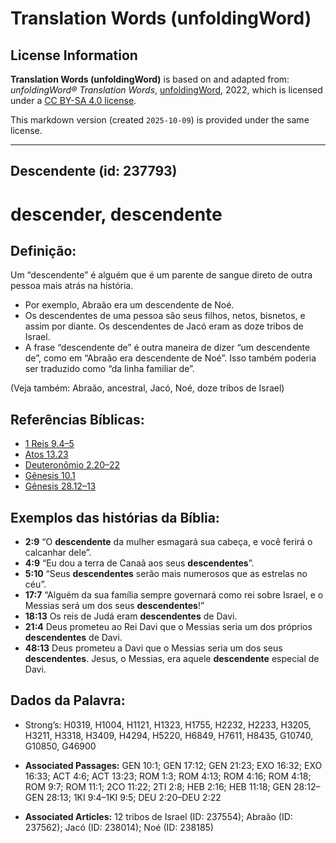 # Translation Words (unfoldingWord)

## License Information

**Translation Words (unfoldingWord)** is based on and adapted from: _unfoldingWord® Translation Words_, [unfoldingWord](https://unfoldingword.org/utw), 2022, which is licensed under a [CC BY-SA 4.0 license](https://creativecommons.org/licenses/by-sa/4.0/legalcode.en).

This markdown version (created `2025-10-09`) is provided under the same license.



--------------------------------

## Descendente (id: 237793)

descender, descendente
======================

Definição:
----------

Um “descendente” é alguém que é um parente de sangue direto de outra pessoa mais atrás na história.

* Por exemplo, Abraão era um descendente de Noé.
* Os descendentes de uma pessoa são seus filhos, netos, bisnetos, e assim por diante. Os descendentes de Jacó eram as doze tribos de Israel.
* A frase “descendente de” é outra maneira de dizer “um descendente de”, como em “Abraão era descendente de Noé”. Isso também poderia ser traduzido como “da linha familiar de”.

(Veja também: Abraão, ancestral, Jacó, Noé, doze tribos de Israel)

Referências Bíblicas:
---------------------

* [1 Reis 9\.4–5](https://ref.ly/1Kgs9:4-1Kgs9:5)
* [Atos 13\.23](https://ref.ly/Acts13:23)
* [Deuteronômio 2\.20–22](https://ref.ly/Deut2:20-Deut2:22)
* [Gênesis 10\.1](https://ref.ly/Gen10:1)
* [Gênesis 28\.12–13](https://ref.ly/Gen28:12-Gen28:13)

Exemplos das histórias da Bíblia:
---------------------------------

* **2:9** “O **descendente** da mulher esmagará sua cabeça, e você ferirá o calcanhar dele”.
* **4:9** “Eu dou a terra de Canaã aos seus **descendentes**”.
* **5:10** “Seus **descendentes** serão mais numerosos que as estrelas no céu”.
* **17:7** “Alguém da sua família sempre governará como rei sobre Israel, e o Messias será um dos seus **descendentes**!”
* **18:13** Os reis de Judá eram **descendentes** de Davi.
* **21:4** Deus prometeu ao Rei Davi que o Messias seria um dos próprios **descendentes** de Davi.
* **48:13** Deus prometeu a Davi que o Messias seria um dos seus **descendentes**. Jesus, o Messias, era aquele **descendente** especial de Davi.

Dados da Palavra:
-----------------

* Strong’s: H0319, H1004, H1121, H1323, H1755, H2232, H2233, H3205, H3211, H3318, H3409, H4294, H5220, H6849, H7611, H8435, G10740, G10850, G46900

* **Associated Passages:** GEN 10:1; GEN 17:12; GEN 21:23; EXO 16:32; EXO 16:33; ACT 4:6; ACT 13:23; ROM 1:3; ROM 4:13; ROM 4:16; ROM 4:18; ROM 9:7; ROM 11:1; 2CO 11:22; 2TI 2:8; HEB 2:16; HEB 11:18; GEN 28:12–GEN 28:13; 1KI 9:4–1KI 9:5; DEU 2:20–DEU 2:22
* **Associated Articles:** 12 tribos de Israel (ID: 237554); Abraão (ID: 237562); Jacó (ID: 238014); Noé (ID: 238185)

